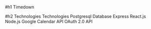 #h1 Timedown

#h2 Technologies
Technologies
Postgresql Database
Express
React.js
Node.js
Google Calendar API
OAuth 2.0 API
